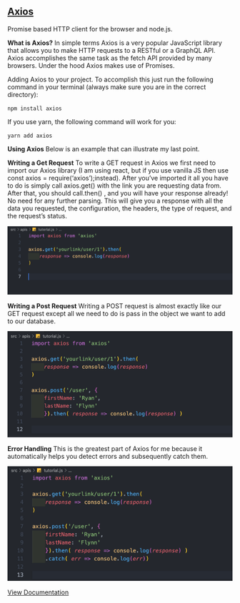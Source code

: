
## [**Axios**](https://github.com/axios/axios)

Promise based HTTP client for the browser and node.js.

**What is Axios?**
In simple terms Axios is a very popular JavaScript library that allows you to make HTTP requests to a RESTful or a GraphQL API. Axios accomplishes the same task as the fetch API provided by many browsers. Under the hood Axios makes use of Promises. 

Adding Axios to your project. To accomplish this just run the following command in your terminal (always make sure you are in the correct directory):

```
npm install axios
```
If you use yarn, the following command will work for you:
```
yarn add axios
```


**Using Axios**
Below is an example that can illustrate my last point.

**Writing a Get Request**
To write a GET request in Axios we first need to import our Axios library (I am using react, but if you use vanilla JS then use const axios = require(‘axios’);instead). After you’ve imported it all you have to do is simply call axios.get() with the link you are requesting data from. After that, you should call.then() , and you will have your response already! No need for any further parsing. This will give you a response with all the data you requested, the configuration, the headers, the type of request, and the request’s status.

![](images/axios-example1.png)


**Writing a Post Request**
Writing a POST request is almost exactly like our GET request except all we need to do is pass in the object we want to add to our database.

![](images/axios-example2.png)


**Error Handling**
This is the greatest part of Axios for me because it automatically helps you detect errors and subsequently catch them.

![](images/axios-example3.png)

[View Documentation](https://github.com/axios/axios) 